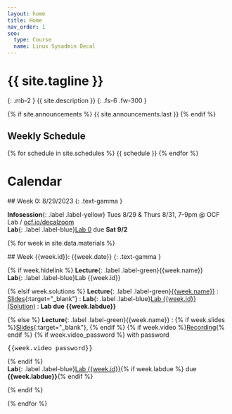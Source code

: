 ```yaml
---
layout: home
title: Home
nav_order: 1
seo:
  type: Course
  name: Linux Sysadmin Decal
---
```


# {{ site.tagline }}
{: .mb-2 }
{{ site.description }}
{: .fs-6 .fw-300 }

{% if site.announcements %}
{{ site.announcements.last }}
{% endif %}

## Weekly Schedule
{% for schedule in site.schedules %}
{{ schedule }}
{% endfor %}

# Calendar

<div class="module" markdown="1">
## Week 0: 8/29/2023
{: .text-gamma }

**Infosession**{: .label .label-yellow} Tues 8/29 & Thurs 8/31, 7-9pm @ OCF Lab / [ocf.io/decalzoom](https://ocf.io/decalzoom)
<br />
**Lab**{: .label .label-blue}[Lab 0](lab0) due **Sat 9/2**
</div>



{% for week in site.data.materials %}
<div class="module" markdown="1">
## Week {{week.id}}: {{week.date}}
{: .text-gamma }

{% if week.hidelink %}
**Lecture**{: .label .label-green}{{week.name}} <br />
**Lab**{: .label .label-blue}Lab {{week.id}}

{% elsif week.solutions %}
**Lecture**{: .label .label-green}[{{week.name}}]({{week.video}}) 
    : [Slides]({{week.slides}}){:target="_blank"}
: **Lab**{: .label .label-blue}[Lab {{week.id}}](labs/b{{week.id}}) &nbsp; &nbsp; [(Solution)]({{week.solutions}})
    : **Lab due {{week.labdue}}**

{% else %}
**Lecture**{: .label .label-green}{{week.name}} : {% if week.slides %}[Slides]({{week.slides}}){:target="_blank"}, {% endif %} {% if week.video %}[Recording]({{week.video}}){% endif %} {% if week.video_password %} with password <pre>{{week.video_password}}</pre>{% endif %}<br />
**Lab**{: .label .label-blue}[Lab {{week.id}}](labs/{{week.id}}){% if week.labdue %} due **{{week.labdue}}**{% endif %}

{% endif %}
</div>
{% endfor %}
